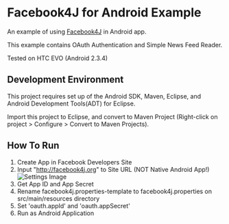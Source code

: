 # Facebook4J for Android Example
An example of using [Facebook4J](https://github.com/roundrop/facebook4j) in Android app.

This example contains OAuth Authentication and Simple News Feed Reader.

Tested on HTC EVO (Android 2.3.4)

## Development Environment
This project requires set up of the Android SDK, Maven, Eclipse, and Android Development Tools(ADT) for Eclipse.

Import this project to Eclipse, and convert to Maven Project (Right-click on project > Configure > Convert to Maven Projects).

## How To Run
1. Create App in Facebook Developers Site
2. Input "http://facebook4j.org" to Site URL (NOT Native Android App!)
![Settings Image](https://github.com/roundrop/facebook4j-android-example/blob/master/facebook_app_setting.png?raw=true)
3. Get App ID and App Secret
4. Rename facebook4j.properties-template to facebook4j.properties on src/main/resources directory
5. Set 'oauth.appId' and 'oauth.appSecret'
6. Run as Android Application
